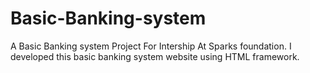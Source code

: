 # Basic-Banking-system
 A Basic Banking system Project For Intership At Sparks foundation. I developed this basic banking system website using HTML framework.
